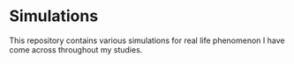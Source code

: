 # Simulations
This repository contains various simulations for real life phenomenon I have come across throughout my studies.
